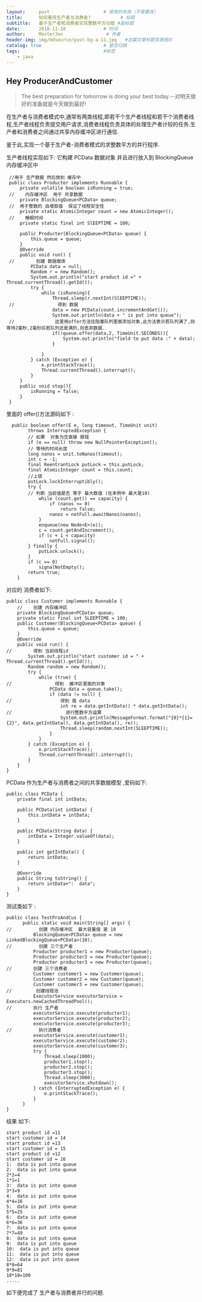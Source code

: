 ```yaml
---
layout:     post                    # 使用的布局（不需要改）
title:      如何看待生产者与消费者?           # 标题 
subtitle:   基于生产者和消费者实现整数平方功能 #副标题
date:       2018-11-18              # 时间
author:     MasterJen                # 作者
header-img: img/mdsource/post-bg-a-11.jpg   #这篇文章标题背景图片
catalog: true                       # 是否归档
tags:                               #标签
    - java
---
```


## Hey ProducerAndCustomer

>The best preparation for tomorrow is doing your best today.--对明天做好的准备就是今天做到最好!

在生产者与消费者模式中,通常有两类线程,即若干个生产者线程和若干个消费者线程,生产者线程负责提交用户请求,消费者线程负责具体的处理生产者计较的任务.生产者和消费者之间通过共享内存缓冲区进行通信.

鉴于此,实现一个基于生产者-消费者模式的求整数平方的并行程序.

生产者线程实现如下: 它构建 PCData 数据对象 并且进行放入到 BlockingQueue内存缓冲区中

     //用于 生产数据 然后放到 缓存中
     public class Producter implements Runnable {
         private volatile boolean isRunning = true;
     //    内存缓冲区  用于 共享数据
         private BlockingQueue<PCData> queue;
     //  用于整数的 自增取值  保证了线程安全性
         private static AtomicInteger count = new AtomicInteger();
     //    睡眠时间
         private static final int SlEEPTIME = 100;
     
         public Producter(BlockingQueue<PCData> queue) {
             this.queue = queue;
         }   
         @Override
         public void run() {
     //        创建 数据载体
             PCData data = null;
             Random r = new Random();
             System.out.println("start product id =" + Thread.currentThread().getId());
             try {
                 while (isRunning){
                     Thread.sleep(r.nextInt(SlEEPTIME));
     //                得到 数据
                     data = new PCData(count.incrementAndGet());
                     System.out.println(data + " is put into queue");
     //               这里用offer方法往阻塞队列里面添加对象,此方法表示若队列满了,则等待2毫秒,2毫秒后若队列还是满的,则丢弃数据.
                     if(!queue.offer(data,2, TimeUnit.SECONDS)){
                         System.out.println("field to put data :" + data);
                     }
     
                 }
             } catch (Exception e) {
                 e.printStackTrace();
                 Thread.currentThread().interrupt();
             }
         }
         public void stop(){
             isRunning = false;
         }
     }
     
里面的 offer()方法源码如下 :

      public boolean offer(E e, long timeout, TimeUnit unit)
            throws InterruptedException {
            // 如果  对象为空直接 报错
            if (e == null) throw new NullPointerException();
            // 等待的时间长度
            long nanos = unit.toNanos(timeout);
            int c = -1;
            final ReentrantLock putLock = this.putLock;
            final AtomicInteger count = this.count;
            //上锁  
            putLock.lockInterruptibly();
            try {
            // 判断 当前值是否 等于 最大数值 (在本例中 最大是10)
                while (count.get() == capacity) {
                    if (nanos <= 0)
                        return false;
                    nanos = notFull.awaitNanos(nanos);
                }
                enqueue(new Node<E>(e));
                c = count.getAndIncrement();
                if (c + 1 < capacity)
                    notFull.signal();
            } finally {
                putLock.unlock();
            }
            if (c == 0)
                signalNotEmpty();
            return true;
        }
对应的 消费者如下:

    public class Customer implements Runnable {
        //    创建 内存缓冲区
        private BlockingQueue<PCData> queue;
        private static final int SLEEPTIME = 100;
        public Customer(BlockingQueue<PCData> queue) {
            this.queue = queue;
        }
        @Override
        public void run() {
    //        得到 当前线程id
            System.out.println("start customer id = " + Thread.currentThread().getId());
            Random random = new Random();
            try {
                while (true) {
    //                得到  缓冲区里面的对象
                    PCData data = queue.take();
                    if (data != null) {
    //                  得到 值 data
                        int re = data.getIntData() * data.getIntData();
    //                    进行整数平方运算
                        System.out.println(MessageFormat.format("{0}*{1}={2}", data.getIntData(), data.getIntData(), re));
                        Thread.sleep(random.nextInt(SLEEPTIME));
                    }
                }
            } catch (Exception e) {
                e.printStackTrace();
                Thread.currentThread().interrupt();
            }
        }
    }
     
PCData 作为生产者与消费者之间的共享数据模型 ,爱码如下:

    public class PCData {
        private final int intData;
    
        public PCData(int intData) {
            this.intData = intData;
        }
    
        public PCData(String data) {
            intData = Integer.valueOf(data);
        }
    
        public int getIntData() {
            return intData;
        }
    
        @Override
        public String toString() {
            return intData+":  data";
        }
    }
     
测试类如下 :

    public class TestProAndCus {
          public static void main(String[] args) {
    //          创建 内存缓冲区  最大容量值 是 10
              BlockingQueue<PCData> queue = new LinkedBlockingQueue<PCData>(10);
    //          创建 三个生产者
              Producter producter1 = new Producter(queue);
              Producter producter2 = new Producter(queue);
              Producter producter3 = new Producter(queue);
    //        创建 三个消费者
              Customer customer1 = new Customer(queue);
              Customer customer2 = new Customer(queue);
              Customer customer3 = new Customer(queue);
    //         创建线程池
              ExecutorService executorService = Executors.newCachedThreadPool();
    //        执行 生产者
              executorService.execute(producter1);
              executorService.execute(producter2);
              executorService.execute(producter3);
    //          执行消费者
              executorService.execute(customer1);
              executorService.execute(customer2);
              executorService.execute(customer3);
              try {
                  Thread.sleep(1000);
                  producter1.stop();
                  producter2.stop();
                  producter3.stop();
                  Thread.sleep(3000);
                  executorService.shutdown();
              } catch (InterruptedException e) {
                  e.printStackTrace();
              }
          }
    }

结果 如下:

    start product id =11
    start customer id = 14
    start product id =13
    start customer id = 15
    start product id =12
    start customer id = 16
    1:  data is put into queue
    2:  data is put into queue
    2*2=4
    1*1=1
    3:  data is put into queue
    3*3=9
    4:  data is put into queue
    4*4=16
    5:  data is put into queue
    5*5=25
    6:  data is put into queue
    6*6=36
    7:  data is put into queue
    7*7=49
    8:  data is put into queue
    9:  data is put into queue
    10:  data is put into queue
    11:  data is put into queue
    12:  data is put into queue
    8*8=64
    9*9=81
    10*10=100
    .....
    
如下便完成了 生产者与消费者并行的问题.         
